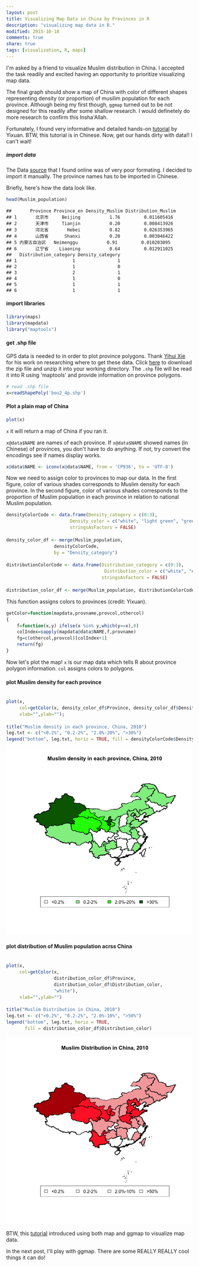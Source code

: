 ```yaml
---
layout: post
title: Visualizing Map Data in China by Provinces in R
description: "visualizing map data in R."
modified: 2015-10-18
comments: true
share: true
tags: [visualization, R, maps]
---
```




I'm asked by a friend to visualize Muslim distribution in China. I accepted the task readily and excited having an opportunity to prioritize visualizing map data.

The final graph should show a map of China with color of different shapes representing density (or proportion) of musilim population for each province. Although being my first though, `ggmap` turned out to be not designed for this readily after some shallow research. I would definetely do more research to confirm this Insha'Allah. 

Fortunately, I found very informative and detailed hands-on [tutorial](http://cos.name/2009/07/drawing-china-map-using-r/) by Yixuan. BTW, this tutorial is in Chinese. Now, get our hands dirty with data!! I can't wait!

##### import data
The Data [source](http://www.360doc.com/content/14/0316/11/11971456_360980940.shtml) that I found online was of very poor formating. I decided to import it manually. The province names has to be imported in Chinese.


Briefly, here's how the data look like.

```r
head(Muslim_population)
```

```
##       Province Province_en Density_Muslim Distribution_Muslim
## 1       北京市     Beijing           1.76         0.011605416
## 2       天津市     Tianjin           0.20         0.008413926
## 3       河北省       Hebei           0.82         0.026353965
## 4       山西省      Shanxi           0.20         0.003046422
## 5 内蒙古自治区   Neimenggu           0.91         0.010203095
## 6       辽宁省    Liaoning           0.64         0.012911025
##   Distribution_category Density_category
## 1                     1                1
## 2                     1                0
## 3                     2                1
## 4                     1                0
## 5                     1                1
## 6                     1                1
```


#### import libraries

```r
library(maps)
library(mapdata)
library("maptools")
```


#### get .shp file
GPS data is needed to in order to plot province polygons. Thank [Yihui Xie](http://yihui.name/cn/2007/09/china-map-at-province-level/) for his work on researching where to get these data. Click [here](http://cos.name/wp-content/uploads/2009/07/chinaprovinceborderdata_tar_gz.zip) to download the zip file and unzip it into your working directory. The `.shp` file will be read it into R using 'maptools' and provide information on province polygons.


```r
# read .shp file
x=readShapePoly('bou2_4p.shp')
```

#### Plot a plain map of China


```r
plot(x)
```

`x` it will return a map of China if you ran it.

`x@data$NAME` are names of each province. If `x@data$NAME` showed names (in Chinese) of provinces, you don't have to do anything. If not, try convert the encodings see if names display works.


```r
x@data$NAME <- iconv(x@data$NAME, from = 'CP936', to = 'UTF-8')
```


Now we need to assign color to provinces to map our data. In the first figure, color of various shades corresponds to Muslim density for each province. In the second figure, color of various shades corresponds to the proportion of Muslim population in each province in relation to national Muslim population.


```r
densityColorCode <- data.frame(Density_category = c(0:3), 
                        Density_color = c("white", "light green", "green", "dark green"),
                        stringsAsFactors = FALSE)

density_color_df <- merge(Muslim_population, 
                  densityColorCode, 
                  by = "Density_category")

distributionColorCode <- data.frame(Distribution_category = c(0:3),
                                     Distribution_color = c("white", "#F5A9A9", "#FE2E2E", "#B40404"),
                                    stringsAsFactors = FALSE)

distribution_color_df <- merge(Muslim_population, distributionColorCode, by = "Distribution_category")
```

This function assigns colors to provinces (credit: Yixuan).

```r
getColor=function(mapdata,provname,provcol,othercol)
{
	f=function(x,y) ifelse(x %in% y,which(y==x),0)
	colIndex=sapply(mapdata@data$NAME,f,provname)
	fg=c(othercol,provcol)[colIndex+1]
	return(fg)
}
```


Now let's plot the map! `x` is our map data which tells R about province polygon information. `col` assigns colors to polygons. 

#### plot Muslim density for each province

```r

plot(x, 
     col=getColor(x, density_color_df$Province, density_color_df$Density_color, "white"), 
     xlab="",ylab="");

title("Muslim density in each province, China, 2010")
leg.txt <- c("<0.2%", "0.2-2%", "2.0%-20%", ">30%")
legend("bottom", leg.txt, horiz = TRUE, fill = densityColorCode$Density_color)
```

![plot of chunk unnamed-chunk-7](images/unnamed-chunk-7-1.png) 


#### plot distribution of Muslim population acrss China

```r

plot(x,
     col=getColor(x, 
                  distribution_color_df$Province, 
                  distribution_color_df$Distribution_color, 
                  "white"), 
     xlab="",ylab="")

title("Muslim Distribution in China, 2010")
leg.txt <- c("<0.2%", "0.2-2%", "2.0%-10%", ">50%")
legend("bottom", leg.txt, horiz = TRUE, 
       fill = distribution_color_df$Distribution_color)
```

![plot of chunk unnamed-chunk-8](images/unnamed-chunk-8-1.png) 



BTW, this [tutorial](http://bcb.dfci.harvard.edu/~aedin/courses/R/CDC/maps.html) introduced using both map and ggmap to visualize map data. 

In the next post, I'll play with ggmap. There are some REALLY REALLY cool things it can do!
